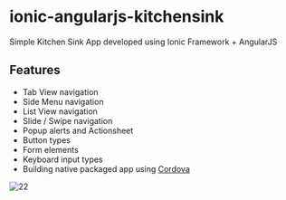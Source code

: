 ionic-angularjs-kitchensink
===========================

Simple Kitchen Sink App developed using Ionic Framework + AngularJS

Features
-
- Tab View navigation
- Side Menu navigation
- List View navigation
- Slide / Swipe navigation
- Popup alerts and Actionsheet
- Button types
- Form elements
- Keyboard input types
- Building native packaged app using [Cordova](https://github.com/krisrak/ionic-angularjs-intelxdk-seed)

![22](https://cloud.githubusercontent.com/assets/1414842/2685321/276bdec4-c1c8-11e3-8b08-4a32bd3f3de2.png)

